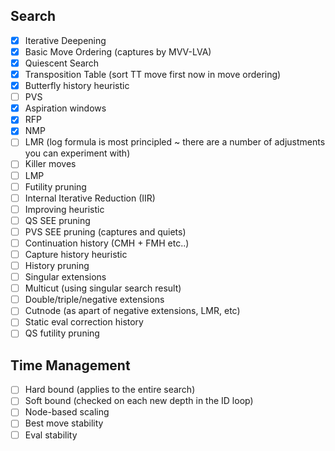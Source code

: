 ## Search

- [x] Iterative Deepening
- [x] Basic Move Ordering (captures by MVV-LVA)
- [x] Quiescent Search
- [x] Transposition Table (sort TT move first now in move ordering)
- [x] Butterfly history heuristic
- [ ] PVS
- [x] Aspiration windows
- [x] RFP
- [x] NMP
- [ ] LMR (log formula is most principled ~ there are a number of adjustments you can experiment with)
- [ ] Killer moves
- [ ] LMP
- [ ] Futility pruning
- [ ] Internal Iterative Reduction (IIR)
- [ ] Improving heuristic
- [ ] QS SEE pruning
- [ ] PVS SEE pruning (captures and quiets)
- [ ] Continuation history (CMH + FMH etc..)
- [ ] Capture history heuristic
- [ ] History pruning
- [ ] Singular extensions
- [ ] Multicut (using singular search result)
- [ ] Double/triple/negative extensions
- [ ] Cutnode (as apart of negative extensions, LMR, etc)
- [ ] Static eval correction history
- [ ] QS futility pruning

## Time Management
- [ ] Hard bound (applies to the entire search)
- [ ] Soft bound (checked on each new depth in the ID loop)
- [ ] Node-based scaling
- [ ] Best move stability
- [ ] Eval stability
